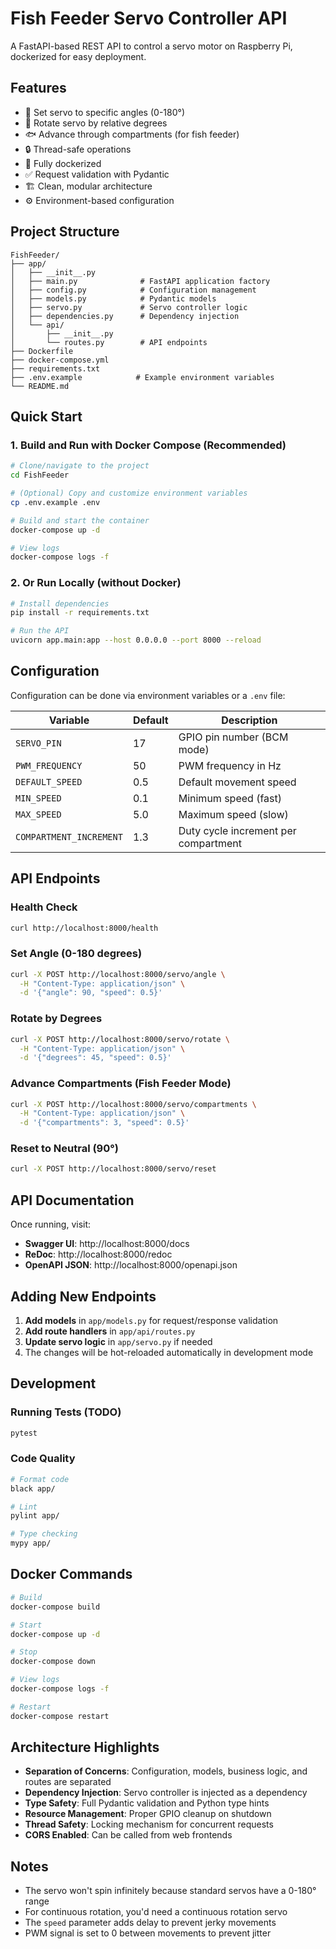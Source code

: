 # Fish Feeder Servo Controller API

A FastAPI-based REST API to control a servo motor on Raspberry Pi, dockerized for easy deployment.

## Features

- 🎯 Set servo to specific angles (0-180°)
- 🔄 Rotate servo by relative degrees
- 🐟 Advance through compartments (for fish feeder)
- 🔒 Thread-safe operations
- 🐳 Fully dockerized
- ✅ Request validation with Pydantic
- 🏗️ Clean, modular architecture
- ⚙️ Environment-based configuration

## Project Structure

```
FishFeeder/
├── app/
│   ├── __init__.py
│   ├── main.py              # FastAPI application factory
│   ├── config.py            # Configuration management
│   ├── models.py            # Pydantic models
│   ├── servo.py             # Servo controller logic
│   ├── dependencies.py      # Dependency injection
│   └── api/
│       ├── __init__.py
│       └── routes.py        # API endpoints
├── Dockerfile
├── docker-compose.yml
├── requirements.txt
├── .env.example            # Example environment variables
└── README.md
```

## Quick Start

### 1. Build and Run with Docker Compose (Recommended)

```bash
# Clone/navigate to the project
cd FishFeeder

# (Optional) Copy and customize environment variables
cp .env.example .env

# Build and start the container
docker-compose up -d

# View logs
docker-compose logs -f
```

### 2. Or Run Locally (without Docker)

```bash
# Install dependencies
pip install -r requirements.txt

# Run the API
uvicorn app.main:app --host 0.0.0.0 --port 8000 --reload
```

## Configuration

Configuration can be done via environment variables or a `.env` file:

| Variable | Default | Description |
|----------|---------|-------------|
| `SERVO_PIN` | 17 | GPIO pin number (BCM mode) |
| `PWM_FREQUENCY` | 50 | PWM frequency in Hz |
| `DEFAULT_SPEED` | 0.5 | Default movement speed |
| `MIN_SPEED` | 0.1 | Minimum speed (fast) |
| `MAX_SPEED` | 5.0 | Maximum speed (slow) |
| `COMPARTMENT_INCREMENT` | 1.3 | Duty cycle increment per compartment |

## API Endpoints

### Health Check
```bash
curl http://localhost:8000/health
```

### Set Angle (0-180 degrees)
```bash
curl -X POST http://localhost:8000/servo/angle \
  -H "Content-Type: application/json" \
  -d '{"angle": 90, "speed": 0.5}'
```

### Rotate by Degrees
```bash
curl -X POST http://localhost:8000/servo/rotate \
  -H "Content-Type: application/json" \
  -d '{"degrees": 45, "speed": 0.5}'
```

### Advance Compartments (Fish Feeder Mode)
```bash
curl -X POST http://localhost:8000/servo/compartments \
  -H "Content-Type: application/json" \
  -d '{"compartments": 3, "speed": 0.5}'
```

### Reset to Neutral (90°)
```bash
curl -X POST http://localhost:8000/servo/reset
```

## API Documentation

Once running, visit:
- **Swagger UI**: http://localhost:8000/docs
- **ReDoc**: http://localhost:8000/redoc
- **OpenAPI JSON**: http://localhost:8000/openapi.json

## Adding New Endpoints

1. **Add models** in `app/models.py` for request/response validation
2. **Add route handlers** in `app/api/routes.py`
3. **Update servo logic** in `app/servo.py` if needed
4. The changes will be hot-reloaded automatically in development mode

## Development

### Running Tests (TODO)
```bash
pytest
```

### Code Quality
```bash
# Format code
black app/

# Lint
pylint app/

# Type checking
mypy app/
```

## Docker Commands

```bash
# Build
docker-compose build

# Start
docker-compose up -d

# Stop
docker-compose down

# View logs
docker-compose logs -f

# Restart
docker-compose restart
```

## Architecture Highlights

- **Separation of Concerns**: Configuration, models, business logic, and routes are separated
- **Dependency Injection**: Servo controller is injected as a dependency
- **Type Safety**: Full Pydantic validation and Python type hints
- **Resource Management**: Proper GPIO cleanup on shutdown
- **Thread Safety**: Locking mechanism for concurrent requests
- **CORS Enabled**: Can be called from web frontends

## Notes

- The servo won't spin infinitely because standard servos have a 0-180° range
- For continuous rotation, you'd need a continuous rotation servo
- The `speed` parameter adds delay to prevent jerky movements
- PWM signal is set to 0 between movements to prevent jitter

